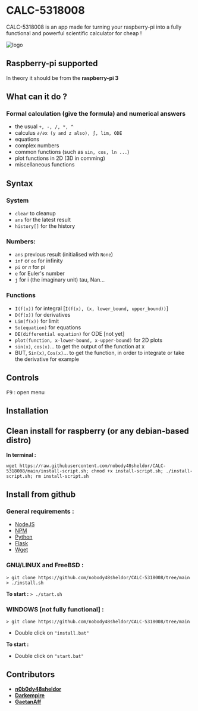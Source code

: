 # CALC-5318008

CALC-5318008 is an app made for turning your raspberry-pi into a fully functional and powerful scientific calculator for cheap !

![logo](https://cdn.discordapp.com/attachments/954359083799023617/957369179240026112/Idee_Logo_Calculette_V2.png)

## Raspberry-pi supported

In theory it should be from the **raspberry-pi 3**

## What can it do ?

 ### Formal calculation (give the formula) and numerical answers
- the usual `+, -, /, *, ^`
- calculus `∂/∂x (y and z also), ∫, lim, ODE`
- equations
- complex numbers
- common functions (such as `sin, cos, ln ...`)
- plot functions in 2D (3D in comming)
- miscellaneous functions

## Syntax

### System
- `clear` to cleanup
- `ans` for the latest result
- `history[]` for the history

### Numbers:
- `ans` previous result (initialised with `None`) 
- `inf` or `oo` for infinity
- `pi` or  `𝜋` for pi
- `e` for Euler's number
- `j` for i (the imaginary unit)
tau, Nan...

### Functions
- `I(f(x))` for integral [`I(f(x), (x, lower_bound, upper_bound))`]
- `D(f(x))` for derivatives
- `Lim(f(x))` for limit
- `So(equation)` for equations
- `DE(differential equation)` for ODE [not yet]
- `plot(function, x-lower-bound, x-upper-bound)` for 2D plots
-  `sin(x)`, `cos(x)`... to get the output of the function at x
- BUT, `Sin(x)`, `Cos(x)`... to get the function, in order to integrate or take the derivative for example

## Controls
<kbd>F9</kbd> : open menu

## Installation

## Clean install for raspberry (or any debian-based distro)

**In terminal :**
```
wget https://raw.githubusercontent.com/nobody48sheldor/CALC-5318008/main/install-script.sh; chmod +x install-script.sh; ./install-script.sh; rm install-script.sh
```

## Install from github

### General requirements :
- [NodeJS](https://nodejs.org/en/)
- [NPM](https://www.npmjs.com/)
- [Python](https://www.python.org/)
- [Flask](https://flask.palletsprojects.com/en/2.1.x/)
- [Wget](https://www.gnu.org/software/wget/)

### GNU/LINUX and FreeBSD :
```
> git clone https://github.com/nobody48sheldor/CALC-5318008/tree/main
> ./install.sh
```
**To start :**
` > ./start.sh `

### WINDOWS [not fully functional] :
```
> git clone https://github.com/nobody48sheldor/CALC-5318008/tree/main
```
- Double click on `"install.bat"`

**To start :**
- Double click on `"start.bat"`


## Contributors

* [**n0b0dy48sheldor**](https://github.com/nobody48sheldor)
* [**Darkempire**](https://github.com/Darkempire78)
* [**GaetanAff**](https://github.com/GaetanAff)

